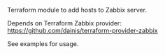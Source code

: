 Terraform module to add hosts to Zabbix server.

Depends on Terraform Zabbix provider:
https://github.com/dainis/terraform-provider-zabbix

See examples for usage.
